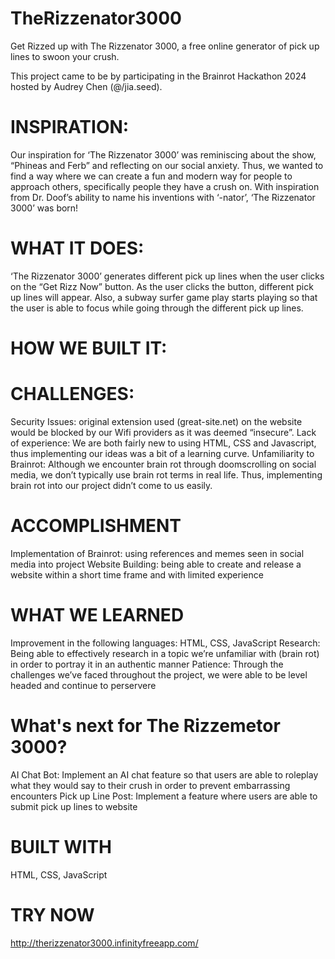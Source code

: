 # TheRizzenator3000
Get Rizzed up with The Rizzenator 3000, a free online generator of pick up lines to swoon your crush. 

This project came to be by participating in the Brainrot Hackathon 2024 hosted by Audrey Chen (@/jia.seed). 

# INSPIRATION:
Our inspiration for ‘The Rizzenator 3000’ was reminiscing about the show, “Phineas and Ferb” and reflecting on our social anxiety. Thus, we wanted to find a way where we can create a fun and modern way for people to approach others, specifically people they have a crush on. With inspiration from Dr. Doof’s ability to name his inventions with ‘-nator’, ‘The Rizzenator 3000’ was born! 

# WHAT IT DOES:
‘The Rizzenator 3000’ generates different pick up lines when the user clicks on the “Get Rizz Now” button. As the user clicks the button, different pick up lines will appear. Also, a subway surfer game play starts playing so that the user is able to focus while going through the different pick up lines. 

# HOW WE BUILT IT:

# CHALLENGES:
Security Issues: original extension used (great-site.net) on the website would be blocked by our Wifi providers as it was deemed “insecure”. 
Lack of experience: We are both fairly new to using HTML, CSS and Javascript, thus implementing our ideas was a bit of a learning curve. 
Unfamiliarity to Brainrot: Although we encounter brain rot through doomscrolling on social media, we don’t typically use brain rot terms in real life. Thus, implementing brain rot into our project didn’t come to us easily. 

# ACCOMPLISHMENT 
Implementation of Brainrot: using references and memes seen in social media into project 
Website Building: being able to create and release a website within a short time frame and with limited experience 

# WHAT WE LEARNED
Improvement in the following languages: HTML, CSS, JavaScript 
Research: Being able to effectively research in a topic we’re unfamiliar with (brain rot) in order to portray it in an authentic manner 
Patience: Through the challenges we’ve faced throughout the project, we were able to be level headed and continue to perservere 

# What's next for The Rizzemetor 3000? 
AI Chat Bot: Implement an AI chat feature so that users are able to roleplay what they would say to their crush in order to prevent embarrassing encounters 
Pick up Line Post: Implement a feature where users are able to submit pick up lines to website 

# BUILT WITH
HTML, CSS, JavaScript 

# TRY NOW
http://therizzenator3000.infinityfreeapp.com/

